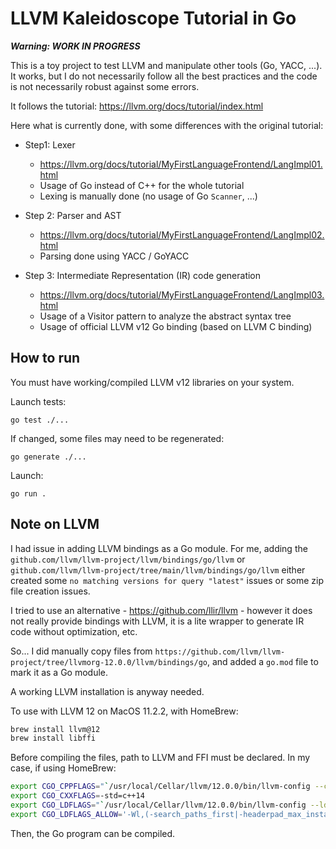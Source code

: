 # LLVM Kaleidoscope Tutorial in Go

_**Warning: WORK IN PROGRESS**_

This is a toy project to test LLVM and manipulate other tools (Go, YACC, ...). It
works, but I do not necessarily follow all the best practices and the code is
not necessarily robust against some errors.

It follows the tutorial: https://llvm.org/docs/tutorial/index.html

Here what is currently done, with some differences with the original tutorial:

- Step1: Lexer
    - https://llvm.org/docs/tutorial/MyFirstLanguageFrontend/LangImpl01.html
    - Usage of Go instead of C++ for the whole tutorial
    - Lexing is manually done (no usage of Go `Scanner`, ...)

- Step 2: Parser and AST
    - https://llvm.org/docs/tutorial/MyFirstLanguageFrontend/LangImpl02.html
    - Parsing done using YACC / GoYACC

- Step 3: Intermediate Representation (IR) code generation
    - https://llvm.org/docs/tutorial/MyFirstLanguageFrontend/LangImpl03.html
    - Usage of a Visitor pattern to analyze the abstract syntax tree
    - Usage of official LLVM v12 Go binding (based on LLVM C binding)


## How to run

You must have working/compiled LLVM v12 libraries on your system.

Launch tests:

    go test ./...

If changed, some files may need to be regenerated:

    go generate ./...

Launch:

    go run .

## Note on LLVM

I had issue in adding LLVM bindings as a Go module. For me, adding the
`github.com/llvm/llvm-project/llvm/bindings/go/llvm` or 
`github.com/llvm/llvm-project/tree/main/llvm/bindings/go/llvm` either created
some `no matching versions for query "latest"` issues or some zip file creation issues.

I tried to use an alternative - https://github.com/llir/llvm - however it does
not really provide bindings with LLVM, it is a lite wrapper to generate IR code
without optimization, etc.

So... I did manually copy files from
`https://github.com/llvm/llvm-project/tree/llvmorg-12.0.0/llvm/bindings/go`,
and added a `go.mod` file to mark it as a Go module.

A working LLVM installation is anyway needed.

To use with LLVM 12 on MacOS 11.2.2, with HomeBrew:


```bash
brew install llvm@12
brew install libffi
```

Before compiling the files, path to LLVM and FFI must be declared.
In my case, if using HomeBrew:

```bash
export CGO_CPPFLAGS="`/usr/local/Cellar/llvm/12.0.0/bin/llvm-config --cppflags`"
export CGO_CXXFLAGS=-std=c++14
export CGO_LDFLAGS="`/usr/local/Cellar/llvm/12.0.0/bin/llvm-config --ldflags --libs --system-libs all` -L/usr/local/Cellar/libffi/3.3_3/lib -lffi"
export CGO_LDFLAGS_ALLOW='-Wl,(-search_paths_first|-headerpad_max_install_names)'
```
Then, the Go program can be compiled.

